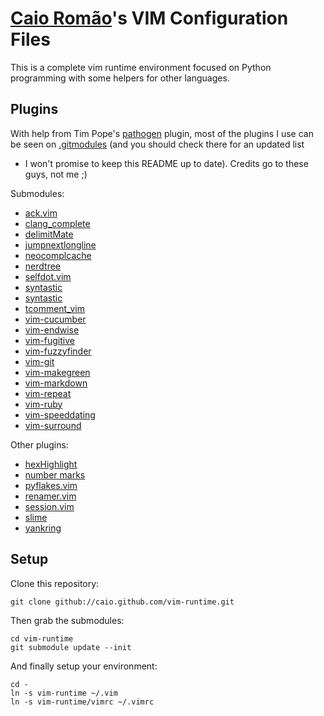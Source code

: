 [Caio Romão][]'s VIM Configuration Files
====================================

This is a complete vim runtime environment focused on Python programming
with some helpers for other languages.


Plugins
-------

With help from Tim Pope's [pathogen][] plugin, most of the plugins I use can
be seen on [.gitmodules][] (and you should check there for an updated list
- I won't promise to keep this README up to date). Credits go to these guys,
not me ;)

Submodules:

- [ack.vim][]
- [clang_complete][]
- [delimitMate][]
- [jumpnextlongline][]
- [neocomplcache][]
- [nerdtree][]
- [selfdot.vim][]
- [syntastic][]
- [syntastic][]
- [tcomment_vim][]
- [vim-cucumber][]
- [vim-endwise][]
- [vim-fugitive][]
- [vim-fuzzyfinder][]
- [vim-git][]
- [vim-makegreen][]
- [vim-markdown][]
- [vim-repeat][]
- [vim-ruby][]
- [vim-speeddating][]
- [vim-surround][]


Other plugins:

- [hexHighlight][]
- [number marks][]
- [pyflakes.vim][]
- [renamer.vim][]
- [session.vim][]
- [slime][]
- [yankring][]


Setup
-----

Clone this repository:

    git clone github://caio.github.com/vim-runtime.git

Then grab the submodules:

    cd vim-runtime
    git submodule update --init

And finally setup your environment:

    cd -
    ln -s vim-runtime ~/.vim
    ln -s vim-runtime/vimrc ~/.vimrc

[Caio Romão]: http://blog.caioromao.com
[.gitmodules]: http://github.com/caio/vim-runtime/blob/master/.gitmodules
[ack.vim]: https://github.com/mileszs/ack.vim
[clang_complete]: https://github.com/Rip-Rip/clang_complete
[delimitMate]: https://github.com/Raimondi/delimitMate
[hexHighlight]: http://www.vim.org/scripts/script.php?script_id=2937
[jumpnextlongline]: https://github.com/caio/jumpnextlongline.vim
[neocomplcache]: https://github.com/Shougo/neocomplcache
[nerdtree]: https://github.com/scrooloose/nerdtree
[number marks]: http://www.vim.org/scripts/script.php?script_id=2194
[pathogen]: http://github.com/tpope/vim-pathogen
[pyflakes.vim]: http://www.vim.org/scripts/script.php?script_id=2441
[renamer.vim]: http://www.vim.org/scripts/script.php?script_id=1721
[selfdot.vim]: https://github.com/narfdotpl/selfdot.vim
[session.vim]: http://www.vim.org/scripts/script.php?script_id=3150
[slime]: http://technotales.wordpress.com/2007/10/03/like-slime-for-vim/
[syntastic]: https://github.com/scrooloose/syntastic
[syntastic]: https://github.com/scrooloose/syntastic
[tcomment_vim]: https://github.com/tomtom/tcomment_vim
[vim-cucumber]: https://github.com/tpope/vim-cucumber
[vim-endwise]: https://github.com/tpope/vim-endwise
[vim-fugitive]: https://github.com/tpope/vim-fugitive
[vim-fuzzyfinder]: https://github.com/clones/vim-fuzzyfinder
[vim-git]: https://github.com/tpope/vim-git
[vim-makegreen]: https://github.com/reinh/vim-makegreen
[vim-markdown]: https://github.com/tpope/vim-markdown
[vim-repeat]: https://github.com/tpope/vim-repeat
[vim-ruby]: https://github.com/vim-ruby/vim-ruby
[vim-speeddating]: https://github.com/tpope/vim-speeddating
[vim-surround]: https://github.com/tpope/vim-surround
[yankring]: http://www.vim.org/scripts/script.php?script_id=1234
